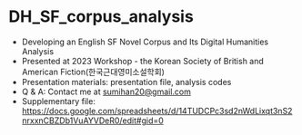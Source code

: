# DH_SF_corpus_analysis
- Developing an English SF Novel Corpus and Its Digital Humanities Analysis
- Presented at 2023 Workshop - the Korean Society of British and American Fiction(한국근대영미소설학회)
- Presentation materials: presentation file, analysis codes
- Q & A: Contact me at sumihan20@gmail.com
- Supplementary file: https://docs.google.com/spreadsheets/d/14TUDCPc3sd2nWdLixqt3nS2nrxxnCBZDb1VuAYVDeR0/edit#gid=0
